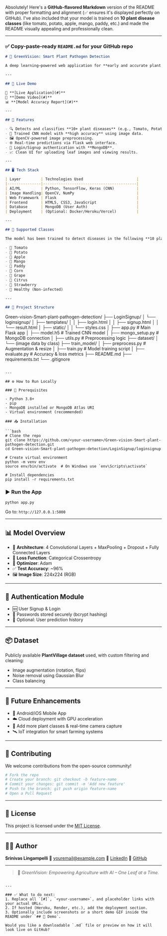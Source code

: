 Absolutely! Here's a **GitHub-flavored Markdown** version of the README with proper formatting and alignment (✅ ensures it's displayed perfectly on GitHub). I've also included that your model is trained on **10 plant disease classes** (like tomato, potato, apple, mango, paddy, etc.) and made the README visually appealing and professionally clean.

---

### ✅ Copy-paste-ready `README.md` for your GitHub repo

```markdown
# 🌿 GreenVision: Smart Plant Pathogen Detection

A deep learning–powered web application for **early and accurate plant disease detection** using image analysis. Built with **Python**, **TensorFlow**, **CNN**, **OpenCV**, **Flask**, and **MongoDB**, this solution leverages AI to help farmers and agriculturalists detect crop infections from leaf images in real time.

---

## 🚀 Live Demo

🔗 **[Live Application](#)**  
🎥 **[Demo Video](#)**  
📊 **[Model Accuracy Report](#)**

---

## 🧠 Features

- 🔍 Detects and classifies **10+ plant diseases** (e.g., Tomato, Potato, Apple, Mango, Paddy).
- 🧠 Trained CNN model with **high accuracy** using image data.
- 🖼️ OpenCV-powered image preprocessing.
- 🌐 Real-time predictions via Flask web interface.
- 🔐 Login/Signup authentication with **MongoDB**.
- 📈 Clean UI for uploading leaf images and viewing results.

---

## 🖥️ Tech Stack

| Layer         | Technologies Used                        |
|---------------|------------------------------------------|
| AI/ML         | Python, TensorFlow, Keras (CNN)          |
| Image Handling| OpenCV, NumPy                            |
| Web Framework | Flask                                    |
| Frontend      | HTML5, CSS3, JavaScript                  |
| Database      | MongoDB (User Auth)                      |
| Deployment    | (Optional: Docker/Heroku/Vercel)         |

---

## 🧪 Supported Classes

The model has been trained to detect diseases in the following **10 plant types**:

- 🍅 Tomato
- 🥔 Potato
- 🍎 Apple
- 🥭 Mango
- 🌾 Paddy
- 🌽 Corn
- 🍇 Grape
- 🍊 Citrus
- 🍓 Strawberry
- 🌿 Healthy (Non-infected)

---

## 📂 Project Structure

```

Green-vision-Smart-plant-pathogen-detection/
├── LoginSignup/
│   └── loginsignup/
│       ├── templates/
│       │   ├── login.html
│       │   ├── signup.html
│       │   └── result.html
│       ├── static/
│       │   └── styles.css
│       ├── app.py               # Main Flask app
│       ├── model.h5             # Trained CNN model
│       ├── mongo\_setup.py       # MongoDB connection
│       ├── utils.py             # Preprocessing logic
├── dataset/
│   └── (image data by class)
├── train\_model/
│   ├── preprocess.py            # Augmentation & resize
│   ├── train.py                 # Model training script
│   ├── evaluate.py              # Accuracy & loss metrics
├── README.md
├── requirements.txt
└── .gitignore

````

---

## ⚙️ How to Run Locally

### 🔧 Prerequisites

- Python 3.8+
- pip
- MongoDB installed or MongoDB Atlas URI
- Virtual environment (recommended)

### 📥 Installation

```bash
# Clone the repo
git clone https://github.com/<your-username>/Green-vision-Smart-plant-pathogen-detection.git
cd Green-vision-Smart-plant-pathogen-detection/LoginSignup/loginsignup

# Create virtual environment
python -m venv env
source env/bin/activate  # On Windows use `env\Scripts\activate`

# Install dependencies
pip install -r requirements.txt
````

### ▶️ Run the App

```bash
python app.py
```

Go to: `http://127.0.0.1:5000`

---

## 📊 Model Overview

* 📐 **Architecture**: 4 Convolutional Layers + MaxPooling + Dropout + Fully Connected Layers
* 🎯 **Loss Function**: Categorical Crossentropy
* 🧪 **Optimizer**: Adam
* ✅ **Test Accuracy**: \~96%
* 🖼️ **Image Size**: 224x224 (RGB)

---

## 🔐 Authentication Module

* 🆕 User Signup & Login
* 🔐 Passwords stored securely (bcrypt hashing)
* 📁 Optional: User prediction history

---

## 📦 Dataset

Publicly available **PlantVillage dataset** used, with custom filtering and cleaning:

* Image augmentation (rotation, flips)
* Noise removal using Gaussian Blur
* Class balancing

---

## 🌱 Future Enhancements

* 📲 Android/iOS Mobile App
* ☁️ Cloud deployment with GPU acceleration
* 🧬 Add more plant classes & real-time camera capture
* 🛰️ IoT integration for smart farming systems

---

## 🤝 Contributing

We welcome contributions from the open-source community!

```bash
# Fork the repo
# Create your branch: git checkout -b feature-name
# Commit your changes: git commit -m 'Add new feature'
# Push to the branch: git push origin feature-name
# Open a Pull Request
```

---

## 📜 License

This project is licensed under the [MIT License](LICENSE).

---

## 👨‍💻 Author

**Srinivas Lingampelli**
📧 [youremail@example.com](mailto:youremail@example.com)
🔗 [LinkedIn](https://linkedin.com/in/yourprofile)
🔗 [GitHub](https://github.com/yourusername)

---

> 🌾 *GreenVision: Empowering Agriculture with AI – One Leaf at a Time.*

```

---

### ✅ What to do next:
1. Replace all `[#]`, `<your-username>`, and placeholder links with your actual URLs.
2. If hosted (Heroku, Render, etc.), add the deployment section.
3. Optionally include screenshots or a short demo GIF inside the README under `## 🚀 Demo`.

Would you like a downloadable `.md` file or preview on how it will look live on GitHub?
```
